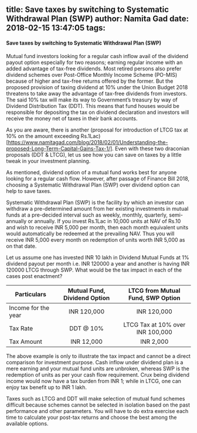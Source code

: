 title: Save taxes by switching to Systematic Withdrawal Plan (SWP)
author: Namita Gad
date: 2018-02-15 13:47:05
tags:
---
#### Save taxes by switching to Systematic Withdrawal Plan (SWP)

Mutual fund investors looking for a regular cash inflow avail of the dividend payout option especially for two reasons; earning regular income with an added advantage of tax-free dividends. Most retired persons also prefer dividend schemes over Post-Office Monthly Income Scheme (PO-MIS) because of higher and tax-free returns offered by the former. But the proposed provision of taxing dividend at 10% under the Union Budget 2018 threatens to take away the advantage of tax-free dividends from investors. The said 10% tax will make its way to Government’s treasury by way of Dividend Distribution Tax (DDT). This means that fund houses would be responsible for depositing the tax on dividend declaration and investors will receive the money net of taxes in their bank accounts.

As you are aware, there is another (proposal for introduction of LTCG tax at 10% on the amount exceeding Rs.1Lac)[https://www.namitagad.com/blog/2018/02/01/Understanding-the-proposed-Long-Term-Capital-Gains-Tax-1/]. Even with these two draconian proposals (DDT & LTCG), let us see how you can save on taxes by a little tweak in your investment planning.

As mentioned, dividend option of a mutual fund works best for anyone looking for a regular cash flow. However, after passage of Finance Bill 2018, choosing a Systematic Withdrawal Plan (SWP) over dividend option can help to save taxes. 

Systematic Withdrawal Plan (SWP) is the facility by which an investor can withdraw a pre-determined amount from her existing investments in mutual funds at a pre-decided interval such as weekly, monthly, quarterly, semi-annually or annually. If you invest Rs.1Lac in 10,000 units at NAV of Rs.10 and wish to receive INR 5,000 per month, then each month equivalent units would automatically be redeemed at the prevailing NAV. Thus you will receive INR 5,000 every month on redemption of units worth INR 5,000 as on that date.

Let us assume one has invested INR 10 lakh in Dividend Mutual Funds at 1% dividend payout per month i.e. INR 120000 a year and another is having INR 120000 LTCG through SWP. What would be the tax impact in each of the cases post enactment?

|Particulars|Mutual Fund, Dividend Option|LTCG from Mutual Fund, SWP Option|
|----------|:----------:|:----------:|
|Income for the year|INR 120,000|INR 120,000
|Tax Rate|DDT @ 10%|LTCG Tax at 10% over INR 100,000
|Tax Amount|INR 12,000|INR 2,000

The above example is only to illustrate the tax impact and cannot be a direct comparison for investment purpose. Cash inflow under dividend plan is a mere earning and your mutual fund units are unbroken, whereas SWP is the redemption of units as per your cash flow requirement. Crux being dividend income would now have a tax burden from INR 1; while in LTCG, one can enjoy tax benefit up to INR 1 lakh.

Taxes such as LTCG and DDT will make selection of mutual fund schemes difficult because schemes cannot be selected in isolation based on the past performance and other parameters. You will have to do extra exercise each time to calculate your post-tax returns and choose the best among the available options.